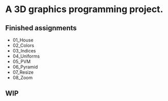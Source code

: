 # A 3D graphics programming project.

## Finished assignments

- 01_House
- 02_Colors
- 03_Indices
- 04_Uniforms
- 05_PVM
- 06_Pyramid
- 07_Resize
- 08_Zoom

## WIP

